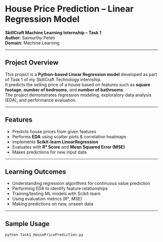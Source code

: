 # House Price Prediction – Linear Regression Model

**SkillCraft Machine Learning Internship – Task 1**  
**Author:** Saimurthy Peteti  
**Domain:** Machine Learning

---

## Project Overview

This project is a **Python-based Linear Regression model** developed as part of Task 1 of my SkillCraft Technology internship.  
It predicts the selling price of a house based on features such as **square footage**, **number of bedrooms**, and **number of bathrooms**.  
The project demonstrates regression modeling, exploratory data analysis (EDA), and performance evaluation.

---

## Features

- Predicts house prices from given features  
- Performs **EDA** using scatter plots & correlation heatmaps  
- Implements **Scikit-learn LinearRegression**  
- Evaluates with **R² Score** and **Mean Squared Error (MSE)**  
- Makes predictions for new input data  

---

## Learning Outcomes

- Understanding regression algorithms for continuous value prediction  
- Performing EDA to identify feature relationships  
- Training/testing ML models with Scikit-learn  
- Using evaluation metrics (R², MSE)  
- Making predictions on new, unseen data  

---

## Sample Usage
```bash
python Task1_HousePricePrediction.py

